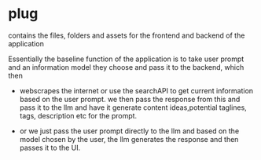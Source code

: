 # plug
contains the files, folders and assets for the frontend and backend of the application


Essentially the baseline function of the application is to take user prompt and an information model they choose and pass it to the backend, which then
  + webscrapes the internet or use the searchAPI to get current information based on the user prompt.
we then pass the response from this and pass it to the llm and have it generate content ideas,potential taglines, tags, description etc for the prompt.

  + or we just pass the user prompt directly to the llm and based on the model chosen by the user, the llm generates the response and then passes it to the UI.
